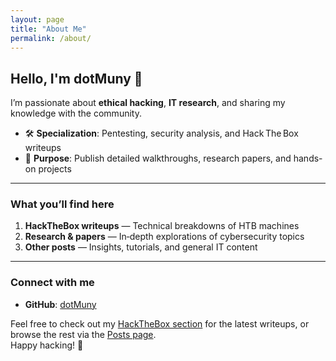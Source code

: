 ```yaml
---
layout: page
title: "About Me"
permalink: /about/
---
```


## Hello, I'm **dotMuny** 👋

I’m passionate about **ethical hacking**, **IT research**, and sharing my knowledge with the community.

- 🛠 **Specialization**: Pentesting, security analysis, and Hack The Box writeups  
- 📝 **Purpose**: Publish detailed walkthroughs, research papers, and hands-on projects

---

### What you’ll find here

1. **HackTheBox writeups** — Technical breakdowns of HTB machines  
2. **Research & papers** — In‑depth explorations of cybersecurity topics  
3. **Other posts** — Insights, tutorials, and general IT content

---

### Connect with me

- **GitHub**: [dotMuny](https://github.com/dotMuny) 

Feel free to check out my [HackTheBox section](/htb/) for the latest writeups, or browse the rest via the [Posts page](/posts/).  
Happy hacking! 🧠
